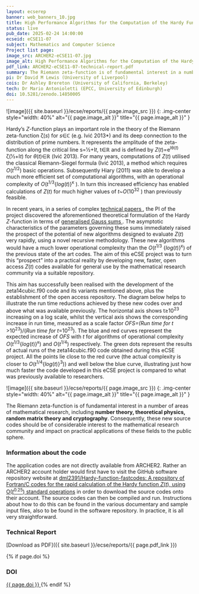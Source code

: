 ```yaml
---
layout: ecserep
banner: web_banners_10.jpg
title: High Performance Algorithms for the Computation of the Hardy Function - Dissemination & Development 
status: live
pub_date: 2025-02-24 14:00:00
ecseid: eCSE11-07
subject: Mathematics and Computer Science
Project list page:
image_src: ARCHER2-eCSE11-07.jpg
image_alt: High Performance Algorithms for the Computation of the Hardy Function - Dissemination & Development 
pdf_link: ARCHER2-eCSE11-07-technical-report.pdf
summary: The Riemann zeta-function is of fundamental interest in a number of areas of mathematical research, including number theory, theoretical physics, random matrix theory and cryptography. Hardy’s <i>Z</i>-function – defined by <i>Z</i>(<i>t</i>)=e<sup>I<i>θ</i>(<i>t</i>)</sup> &zeta;(1⁄2+i<i>t</i>) for <i>θ</i>(<i>t</i>)∈&Ropf; – plays an important role in the theory of the Riemann zeta-function &zeta;(<i>s</i>)  for <i>s</i>∈&Copf; and its deep connection to the distribution of prime numbers. In recent years, the PI of this eCSE project discovered a theoretical formulation of the Hardy <i>Z</i>-function in terms of generalised Gauss sums. The asymptotic characteristics of the parameters governing these sums raised the prospect of potential new algorithms for the rapid evaluation of <i>Z</i>(<i>t</i>), using a novel recursive methodology. The aim of this eCSE project was to bring these proposed new algorithms into reality, by developing new, faster, open access <i>Z</i>(<i>t</i>) computational codes and make them available for general use via an open-access repository. The new source codes developed during the project show considerable speed-up compared to what was previously available, which should be of considerable interest to the mathematical research community and make an impact on practical applications of these fields to the public sphere.
pi: Dr David M Lewis (University of Liverpool)
cois: Dr Ashley Brereton (University of California, Berkeley) 
tech: Dr Mario Antonioletti (EPCC, University of Edinburgh)
doi: 10.5281/zenodo.14850005
---
```




![image]({{ site.baseurl }}/ecse/reports/{{ page.image_src }})
{: .img-center style="width: 40%" alt="{{ page.image_alt }}" title="{{ page.image_alt }}" }

 
Hardy’s <i>Z</i>-function plays an important role in the theory of the Riemann zeta-function &zeta;(<i>s</i>)  for <i>s</i>∈&#8450; (e.g. Ivić 2013*) and its deep connection to the distribution of prime numbers. It represents the amplitude of the zeta-function along the critical line s=1⁄2+I<i>t</i>, t∈&#8477; and is defined by <i>Z</i>(<i>t</i>)=e<sup>Iθ(<i>t</i>)</sup> &zeta;(1⁄2+I<i>t</i>) for <i>θ</i>(<i>t</i>)∈&#8477; (Ivić 2013). For many years, computations of <i>Z</i>(<i>t</i>) utilised the classical Riemann-Siegel formula (Ivić 2013), a method which requires <i>O</i>(<i>t</i><sup>1/2</sup>) basic operations. Subsequently Hiary (2011) was able to develop a much more efficient set of computational algorithms, with an operational complexity of <i>O</i>(<i>t</i><sup>1/3</sup>{<i>log</i>(<i>t</i>)}<sup>κ</sup> ). In turn this increased efficiency has enabled calculations of <i>Z</i>(<i>t</i>) for much higher values of <i>t~O</i>(10<sup>32</sup> ) than previously feasible.

In recent years, in a series of complex [technical papers ](http://arxiv.org/abs/1502.06903), the PI of the project discovered the aforementioned theoretical formulation of the Hardy <i>Z</i>-function in terms of [generalised Gauss sums ](http://arxiv.org/abs/1711.01928). The asymptotic characteristics of the parameters governing these sums immediately raised the prospect of the potential of new algorithms designed to evaluate <i>Z</i>(<i>t</i>) very rapidly, using a novel recursive methodology. These new algorithms would have a much lower operational complexity than the <i>O</i>(<i>t</i><sup>1/3</sup> {<i>log</i>(<i>t</i>)}<sup>κ</sup>) of the previous state of the art codes. The aim of this eCSE project was to turn this “prospect” into a practical reality by developing new, faster, open access <i>Z</i>(<i>t</i>) codes available for general use by the mathematical research community via a suitable repository. 

This aim has successfully been realised with the development of the zeta14cubic.f90 code and its variants mentioned above, plus the establishment of the open access repository. The diagram below helps to illustrate the run time reductions achieved by these new codes over and above what was available previously. The horizontal axis shows t≥10<sup>23</sup> increasing on a log scale, whilst the vertical axis shows the corresponding increase in run time, measured as a scale factor <i>OFS=(Run time for t </i>>10<sup>23</sup>)/(<i>Run time for t</i>=10<sup>23</sup>). The blue and red curves represent the expected increase of <i>OFS</i> with <i>t</i> for algorithms of operational complexity <i>O</i>(<i>t</i><sup>1/3</sup>{<i>log</i>(<i>t</i>)}<sup>κ</sup>) and <i>O</i>(<i>t</i><sup>1/4</sup>) respectively. The green dots represent the results of actual runs of the zeta14cubic.f90 code obtained during this eCSE project.  All the points lie close to the red curve (the actual complexity is closer to <i>O</i>(<i>t</i><sup>1/4</sup>{<i>log</i>(<i>t</i>)}<sup>3</sup>)) and well below the blue curve, illustrating just how much faster the code developed in this eCSE project is compared to what was previously available to researchers. 

 
![image]({{ site.baseurl }}/ecse/reports/{{ page.image_src }})
{: .img-center style="width: 40%" alt="{{ page.image_alt }}" title="{{ page.image_alt }}" }

The Riemann zeta-function is of fundamental interest in a number of areas of mathematical research, including **number theory, theoretical physics, random matrix theory and cryptography**. Consequently, these new source codes should be of considerable interest to the mathematical research community and impact on practical applications of these fields to the public sphere.



### Information about the code

The application codes are not directly available from ARCHER2. Rather an ARCHER2 account holder would first have to visit the GitHub software repository website at 
[dml2391/Hardy-function-fastcodes: A repository of Fortran/C codes for the rapid calculation of the Hardy function <i>Z</i>(<i>t</i>), using O(<i>t</i><sup>0.25</sup>) standard operations](https://github.com/dml2391/Hardy-function-fastcodes)
in order to download the source codes onto their account. The source codes can then be compiled and run. Instructions about how to do this can be found in the various documentary and sample input files, also to be found in the software repository. In practice, it is all very straightforward. 



### Technical Report

[Download as PDF]({{ site.baseurl }}/ecse/reports/{{ page.pdf_link }})



{% if page.doi  %}
### DOI
  <a href="https://doi.org/{{ page.doi }}">
     {{ page.doi }}
  </a>
{% endif %}
